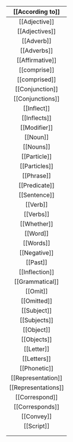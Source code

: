 
|  [[According to]]   |
| :-----------------: |
|    [[Adjective]]    |
|   [[Adjectives]]    |
|     [[Adverb]]      |
|     [[Adverbs]]     |
|   [[Affirmative]]   |
|    [[comprise]]     |
|    [[comprised]]    |
|   [[Conjunction]]   |
|  [[Conjunctions]]   |
|     [[Inflect]]     |
|    [[Inflects]]     |
|    [[Modifier]]     |
|      [[Noun]]       |
|      [[Nouns]]      |
|    [[Particle]]     |
|    [[Particles]]    |
|     [[Phrase]]      |
|    [[Predicate]]    |
|    [[Sentence]]     |
|      [[Verb]]       |
|      [[Verbs]]      |
|     [[Whether]]     |
|      [[Word]]       |
|      [[Words]]      |
|    [[Negative]]     |
|      [[Past]]       |
|   [[Inflection]]    |
|   [[Grammatical]]   |
|      [[Omit]]       |
|     [[Omitted]]     |
|     [[Subject]]     |
|    [[Subjects]]     |
|     [[Object]]      |
|     [[Objects]]     |
|     [[Letter]]      |
|     [[Letters]]     |
|    [[Phonetic]]     |
| [[Representation]]  |
| [[Representations]] |
|   [[Correspond]]    |
|   [[Corresponds]]   |
|     [[Convey]]      |
|     [[Script]]      |
|                     |
|                     |

